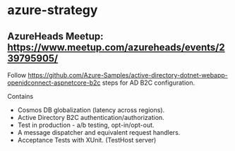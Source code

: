 # azure-strategy
## AzureHeads Meetup: https://www.meetup.com/azureheads/events/239795905/

Follow https://github.com/Azure-Samples/active-directory-dotnet-webapp-openidconnect-aspnetcore-b2c steps for AD B2C configuration.

Contains
- Cosmos DB globalization (latency across regions).
- Active Directory B2C authentication/authorization.
- Test in production - a/b testing, opt-in/opt-out.
- A message dispatcher and equivalent request handlers.
- Acceptance Tests with XUnit. (TestHost server)
